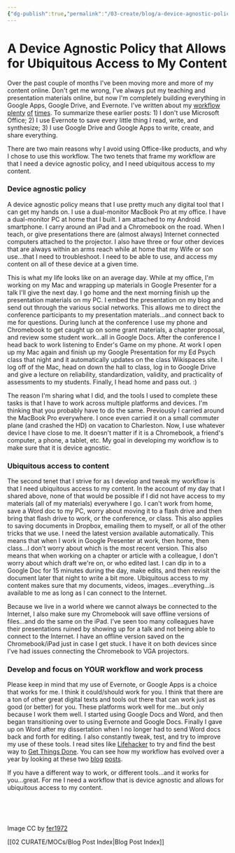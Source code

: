 ```yaml
---
{"dg-publish":true,"permalink":"/03-create/blog/a-device-agnostic-policy-that-allows-for-ubiquitous-access-to-my-content/","title":"A Device Agnostic Policy that Allows for Ubiquitous Access to My Content","tags":["workflow","google-apps","evernote"]}
---
```



# A Device Agnostic Policy that Allows for Ubiquitous Access to My Content



Over the past couple of months I've been moving more and more of my content online. Don't get me wrong, I've always put my teaching and presentation materials online, but now I'm completely building everything in Google Apps, Google Drive, and Evernote. I've written about my [workflow](http://wiobyrne.com/how-i-use-evernote-as-my-online-multimodal-notebook/) [plenty](http://wiobyrne.com/how-i-write-research-collaboration-and-communication-using-online-tools/) [of](http://wiobyrne.com/safely-compute-in-the-cloud-using-google-drive-and-your-chromebook/) [times](http://wiobyrne.com/google-docs-gdrive-chrome-workflow/). To summarize these earlier posts: 1) I don't use Microsoft Office; 2) I use Evernote to save every little thing I read, write, and synthesize; 3) I use Google Drive and Google Apps to write, create, and share everything.

There are two main reasons why I avoid using Office-like products, and why I chose to use this workflow. The two tenets that frame my workflow are that I need a device agnostic policy, and I need ubiquitous access to my content.

### Device agnostic policy

A device agnostic policy means that I use pretty much any digital tool that I can get my hands on. I use a dual-monitor MacBook Pro at my office. I have a dual-monitor PC at home that I built. I am attached to my Android smartphone. I carry around an iPad and a Chromebook on the road. When I teach, or give presentations there are (almost always) Internet connected computers attached to the projector. I also have three or four other devices that are always within an arms reach while at home that my Wife or son use...that I need to troubleshoot. I need to be able to use, and access my content on all of these device at a given time.

This is what my life looks like on an average day. While at my office, I'm working on my Mac and wrapping up materials in Google Presenter for a talk I'll give the next day. I go home and the next morning finish up the presentation materials on my PC. I embed the presentation on my blog and send out through the various social networks. This allows me to direct the conference participants to my presentation materials...and connect back to me for questions. During lunch at the conference I use my phone and Chromebook to get caught up on some grant materials, a chapter proposal, and review some student work...all in Google Docs. After the conference I head back to work listening to Ender's Game on my phone. At work I open up my Mac again and finish up my Google Presentation for my Ed Psych class that night and it automatically updates on the class Wikispaces site. I log off of the Mac, head on down the hall to class, log in to Google Drive and give a lecture on reliability, standardization, validity, and practicality of assessments to my students. Finally, I head home and pass out. :)

The reason I'm sharing what I did, and the tools I used to complete these tasks is that I have to work across multiple platforms and devices. I'm thinking that you probably have to do the same. Previously I carried around the MacBook Pro everywhere. I once even carried it on a small commuter plane (and crashed the HD) on vacation to Charleston. Now, I use whatever device I have close to me. It doesn't matter if it is a Chromebook, a friend's computer, a phone, a tablet, etc. My goal in developing my workflow is to make sure that it is device agnostic.

### Ubiquitous access to content

The second tenet that I strive for as I develop and tweak my workflow is that I need ubiquitous access to my content. In the account of my day that I shared above, none of that would be possible if I did not have access to my materials (all of my materials) everywhere I go. I can't work from home, save a Word doc to my PC, worry about moving it to a flash drive and then bring that flash drive to work, or the conference, or class. This also applies to saving documents in Dropbox, emailing them to myself, or all of the other tricks that we use. I need the latest version available automatically. This means that when I work in Google Presenter at work, then home, then class...I don't worry about which is the most recent version. This also means that when working on a chapter or article with a colleague, I don't worry about which draft we're on, or who edited last. I can dip in to a Google Doc for 15 minutes during the day, make edits, and then revisit the document later that night to write a bit more. Ubiquitous access to my content makes sure that my documents, videos, images...everything...is available to me as long as I can connect to the Internet.

Because we live in a world where we cannot always be connected to the Internet, I also make sure my Chromebook will save offline versions of files...and do the same on the iPad. I've seen too many colleagues have their presentations ruined by showing up for a talk and not being able to connect to the Internet. I have an offline version saved on the Chromebook/iPad just in case I get stuck. I have it on both devices since I've had issues connecting the Chromebook to VGA projectors.

### Develop and focus on YOUR workflow and work process

Please keep in mind that my use of Evernote, or Google Apps is a choice that works for me. I think it could/should work for you. I think that there are a ton of other great digital texts and tools out there that can work just as good (or better) for you. These platforms work well for me...but only because I work them well. I started using Google Docs and Word, and then began transitioning over to using Evernote and Google Docs. Finally I gave up on Word after my dissertation when I no longer had to send Word docs back and forth for editing. I also constantly tweak, test, and try to improve my use of these tools. I read sites like [Lifehacker](http://lifehacker.com/) to try and find the best way to [Get Things Done](http://zenhabits.net/the-getting-things-done-gtd-faq/). You can see how my workflow has evolved over a year by looking at these two [blog](http://wiobyrne.com/whats-in-my-bag/) [posts](http://wiobyrne.com/digital-macgyver-whats-in-your-bag-the-chromebook-chromecast-and-a-flexible-solution/).

If you have a different way to work, or different tools...and it works for you...great. For me I need a workflow that is device agnostic and allows for ubiquitous access to my content.

 

 

Image CC by [fer1972](http://fer1972.tumblr.com/post/31347053030/human-motions-peter-jansen)

[[02 CURATE/MOCs/Blog Post Index\|Blog Post Index]]